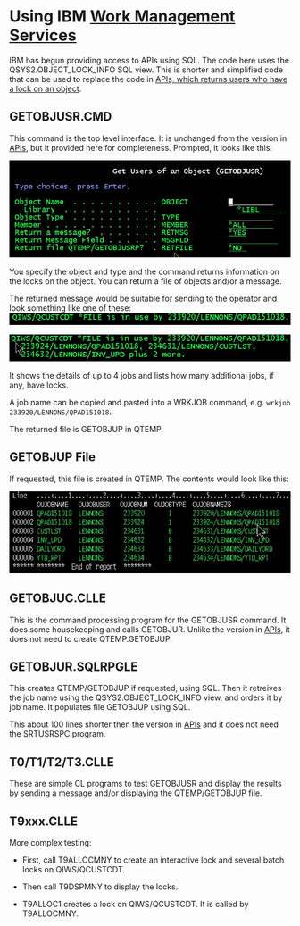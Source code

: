 # Using IBM [Work Management Services](https://www.ibm.com/docs/en/i/7.4?topic=services-work-management)

IBM has begun providing access to APIs using SQL. The code here uses the QSYS2.OBJECT_LOCK_INFO SQL view.  This is shorter and simplified code that can be  used to replace the code in [APIs, which returns users who have a lock on an object](https://github.com/SJLennon/IBM-i-RPG-Free-CLP-Code/tree/master/APIs).

## GETOBJUSR.CMD

This command is the top level interface. It is unchanged from the version in [APIs](https://github.com/SJLennon/IBM-i-RPG-Free-CLP-Code/tree/master/APIs), but it provided here for completeness.
 Prompted, it looks like this:

![GetObjUsr Prompt](Images/GetObjUsr_1.jpg)

You specify the object and type and the command returns information on the locks on the object. You can return a file of objects and/or a message.

The returned message would be suitable for sending to the operator and look something like one of these:
![GetObjUsr Message](Images/GetObjUsr_2.jpg)

![GetObjUsr Message](Images/GetObjUsr_3.jpg)

It shows the details of up to 4 jobs and lists how many additional jobs, if any, have locks.

A job name can be copied and pasted into a WRKJOB command, e.g. `wrkjob 233920/LENNONS/QPAD151018`.

The returned file is GETOBJUP in QTEMP.

## GETOBJUP File

If requested, this file is created in QTEMP. The contents would look like this:

![GetObjUsr Message](Images/GetObjUsr_4.jpg)

## GETOBJUC.CLLE

This is the command processing program for the GETOBJUSR command. It does some housekeeping and calls GETOBJUR. Unlike the version in [APIs](https://github.com/SJLennon/IBM-i-RPG-Free-CLP-Code/tree/master/APIs), it does not need to create QTEMP.GETOBJUP.

## GETOBJUR.SQLRPGLE

This creates QTEMP/GETOBJUP if requested, using SQL. Then it retreives the job name using the QSYS2.OBJECT_LOCK_INFO view, and orders it by job name. It populates file GETOBJUP using SQL.

This about 100 lines shorter then the version in [APIs](https://github.com/SJLennon/IBM-i-RPG-Free-CLP-Code/tree/master/APIs) and it does not need the SRTUSRSPC program.

## T0/T1/T2/T3.CLLE

These are simple CL programs to test GETOBJUSR and display the results by sending a message and/or displaying the QTEMP/GETOBJUP file.

## T9xxx.CLLE

More complex testing:

- First, call T9ALLOCMNY to create an interactive lock and several batch locks on QIWS/QCUSTCDT.

- Then call T9DSPMNY to display the locks.

- T9ALLOC1 creates a lock on QIWS/QCUSTCDT. It is called by T9ALLOCMNY.
